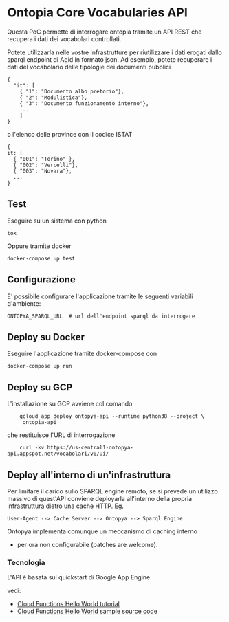 # Ontopia Core Vocabularies API

Questa PoC permette di interrogare ontopia
tramite un API REST che recupera i dati dei vocabolari controllati.

Potete utilizzarla nelle vostre infrastrutture per riutilizzare i dati erogati
dallo sparql endpoint di Agid in formato json. Ad esempio, potete recuperare
i dati del vocabolario delle tipologie dei documenti pubblici

```
{
  "it": [
    { "1": "Documento albo pretorio"},
    { "2": "Modulistica"},
    { "3": "Documento funzionamento interno"},
    ...
    ]
}
```

o l'elenco delle province con il codice ISTAT

```
{
it: [
  { "001": "Torino" },
  { "002": "Vercelli"},
  { "003": "Novara"},
  ...
}
```


## Test

Eseguire su un sistema con python

    tox
  
Oppure tramite docker

    docker-compose up test


## Configurazione

E' possibile configurare l'applicazione tramite le seguenti variabili
d'ambiente:

    ONTOPYA_SPARQL_URL  # url dell'endpoint sparql da interrogare
    
    
## Deploy su Docker

Eseguire l'applicazione tramite docker-compose con

    docker-compose up run

## Deploy su GCP

L'installazione su GCP avviene col comando

        gcloud app deploy ontopya-api --runtime python38 --project \
         ontopia-api 

che restituisce l'URL di interrogazione

        curl -kv https://us-central1-ontopya-api.appspot.net/vocabolari/v0/ui/


## Deploy all'interno di un'infrastruttura

Per limitare il carico sullo SPARQL engine remoto, se si prevede un utilizzo massivo
di quest'API conviene deployarla all'interno della propria infrastruttura 
dietro una cache HTTP. Eg.

```
User-Agent --> Cache Server --> Ontopya --> Sparql Engine
```

Ontopya implementa comunque un meccanismo di caching interno
- per ora non configurabile (patches are welcome).

### Tecnologia

L'API è basata sul quickstart di Google App Engine

vedi:

* [Cloud Functions Hello World tutorial][tutorial]
* [Cloud Functions Hello World sample source code][code]

[tutorial]: https://cloud.google.com/functions/docs/quickstart
[code]: main.py

